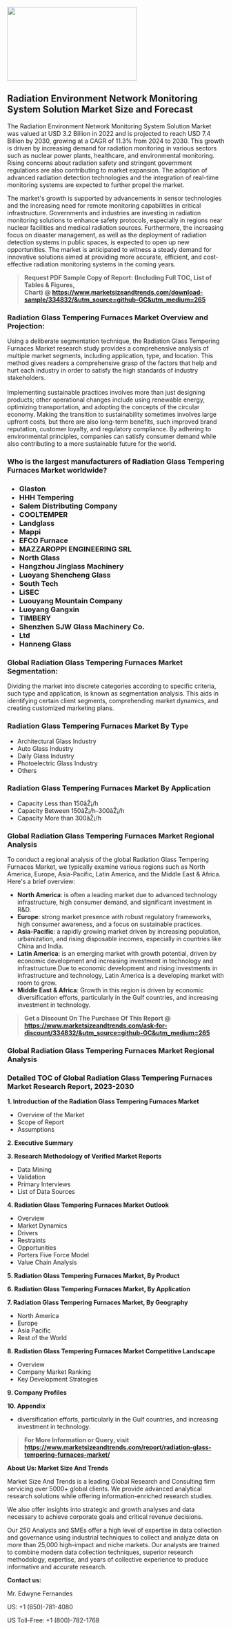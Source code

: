 <p><img class="alignnone size-medium wp-image-20088" src="https://ffe5etoiles.com/wp-content/uploads/2024/12/MST1-300x171.png" alt="" width="300" height="171" /></p><h2>Radiation Environment Network Monitoring System Solution Market Size and Forecast</h2><p>The Radiation Environment Network Monitoring System Solution Market was valued at USD 3.2 Billion in 2022 and is projected to reach USD 7.4 Billion by 2030, growing at a CAGR of 11.3% from 2024 to 2030. This growth is driven by increasing demand for radiation monitoring in various sectors such as nuclear power plants, healthcare, and environmental monitoring. Rising concerns about radiation safety and stringent government regulations are also contributing to market expansion. The adoption of advanced radiation detection technologies and the integration of real-time monitoring systems are expected to further propel the market.</p><p>The market's growth is supported by advancements in sensor technologies and the increasing need for remote monitoring capabilities in critical infrastructure. Governments and industries are investing in radiation monitoring solutions to enhance safety protocols, especially in regions near nuclear facilities and medical radiation sources. Furthermore, the increasing focus on disaster management, as well as the deployment of radiation detection systems in public spaces, is expected to open up new opportunities. The market is anticipated to witness a steady demand for innovative solutions aimed at providing more accurate, efficient, and cost-effective radiation monitoring systems in the coming years.</p></p><blockquote id="" class=""><strong>Request PDF Sample Copy of Report: (Including Full TOC, List of Tables &amp; Figures, Chart)&nbsp;@&nbsp;<strong><a href="https://www.marketsizeandtrends.com/download-sample/334832/&utm_source=github-GC&utm_medium=265" target="_blank">https://www.marketsizeandtrends.com/download-sample/334832/&utm_source=github-GC&utm_medium=265</a></strong></strong></blockquote><h3 id="" class="">Radiation Glass Tempering Furnaces Market&nbsp;Overview and Projection:</h3><p id="" class="">Using a deliberate segmentation technique, the Radiation Glass Tempering Furnaces Market research study provides a comprehensive analysis of multiple market segments, including application, type, and location. This method gives readers a comprehensive grasp of the factors that help and hurt each industry in order to satisfy the high standards of industry stakeholders. <br /> <br />Implementing sustainable practices involves more than just designing products; other operational changes include using renewable energy, optimizing transportation, and adopting the concepts of the circular economy. Making the transition to sustainability sometimes involves large upfront costs, but there are also long-term benefits, such improved brand reputation, customer loyalty, and regulatory compliance. By adhering to environmental principles, companies can satisfy consumer demand while also contributing to a more sustainable future for the world.</p><h3 id="" class="">Who is the largest manufacturers of&nbsp;Radiation Glass Tempering Furnaces Market worldwide?</h3><h3 class=""><p><ul><li>Glaston </li><li> HHH Tempering </li><li> Salem Distributing Company </li><li> COOLTEMPER </li><li> Landglass </li><li> Mappi </li><li> EFCO Furnace </li><li> MAZZAROPPI ENGINEERING SRL </li><li> North Glass </li><li> Hangzhou Jinglass Machinery </li><li> Luoyang Shencheng Glass </li><li> South Tech </li><li> LiSEC </li><li> Luouyang Mountain Company </li><li> Luoyang Gangxin </li><li> TIMBERY </li><li> Shenzhen SJW Glass Machinery Co. </li><li> Ltd </li><li> Hanneng Glass</li></ul></p></h3><h3 id="" class="">Global&nbsp;Radiation Glass Tempering Furnaces Market Segmentation:</h3><p id="" class="">Dividing the market into discrete categories according to specific criteria, such type and application, is known as segmentation analysis. This aids in identifying certain client segments, comprehending market dynamics, and creating customized marketing plans.</p><h3 id="" class="">Radiation Glass Tempering Furnaces Market&nbsp;By Type</h3><p><p><ul><li>Architectural Glass Industry</li><li> Auto Glass Industry</li><li> Daily Glass Industry</li><li> Photoelectric Glass Industry</li><li> Others</p></li></ul></p></p><h3 id="" class="">Radiation Glass Tempering Furnaces Market&nbsp;By Application</h3><p class=""><p><ul><li>Capacity Less than 150ãŽ¡/h</li><li> Capacity Between 150ãŽ¡/h-300ãŽ¡/h</li><li> Capacity More than 300ãŽ¡/h</li></ul></p></p><h3 id="" class="">Global Radiation Glass Tempering Furnaces Market Regional Analysis</h3><p id="" class="">To conduct a regional analysis of the global Radiation Glass Tempering Furnaces Market, we typically examine various regions such as North America, Europe, Asia-Pacific, Latin America, and the Middle East &amp; Africa. Here's a brief overview:</p><ul><li><strong>North America</strong>: is often a leading market due to advanced technology infrastructure, high consumer demand, and significant investment in R&amp;D.</li><li><strong>Europe</strong>: strong market presence with robust regulatory frameworks, high consumer awareness, and a focus on sustainable practices.</li><li><strong>Asia-Pacific</strong>: a rapidly growing market driven by increasing population, urbanization, and rising disposable incomes, especially in countries like China and India.</li><li><strong>Latin America</strong>: is an emerging market with growth potential, driven by economic development and increasing investment in technology and infrastructure.Due to economic development and rising investments in infrastructure and technology, Latin America is a developing market with room to grow.</li><li><strong>Middle East &amp; Africa</strong>: Growth in this region is driven by economic diversification efforts, particularly in the Gulf countries, and increasing investment in technology.</li></ul><blockquote id="" class=""><strong>Get a Discount On The Purchase Of This Report @ <strong><a href="https://www.marketsizeandtrends.com/ask-for-discount/334832/&utm_source=github-GC&utm_medium=265" target="_blank">https://www.marketsizeandtrends.com/ask-for-discount/334832/&utm_source=github-GC&utm_medium=265</a></strong></strong></blockquote><h3 id="" class="">Global Radiation Glass Tempering Furnaces Market Regional Analysis</h3><h3 id="" class="">Detailed TOC of Global Radiation Glass Tempering Furnaces Market Research Report, 2023-2030</h3><p id="" class=""><strong>1. Introduction of the Radiation Glass Tempering Furnaces Market</strong></p><ul><li>Overview of the Market</li><li>Scope of Report</li><li>Assumptions</li></ul><p id="" class=""><strong>2. Executive Summary</strong></p><p id="" class=""><strong>3. Research Methodology of Verified Market Reports</strong></p><ul><li>Data Mining</li><li>Validation</li><li>Primary Interviews</li><li>List of Data Sources</li></ul><p id="" class=""><strong>4. Radiation Glass Tempering Furnaces Market Outlook</strong></p><ul><li>Overview</li><li>Market Dynamics</li><li>Drivers</li><li>Restraints</li><li>Opportunities</li><li>Porters Five Force Model</li><li>Value Chain Analysis</li></ul><p id="" class=""><strong>5. Radiation Glass Tempering Furnaces Market, By Product</strong></p><p id="" class=""><strong>6. Radiation Glass Tempering Furnaces Market, By Application</strong></p><p id="" class=""><strong>7. Radiation Glass Tempering Furnaces Market, By Geography</strong></p><ul><li>North America</li><li>Europe</li><li>Asia Pacific</li><li>Rest of the World</li></ul><p id="" class=""><strong>8. Radiation Glass Tempering Furnaces Market Competitive Landscape</strong></p><ul><li>Overview</li><li>Company Market Ranking</li><li>Key Development Strategies</li></ul><p id="" class=""><strong>9. Company Profiles</strong></p><p id="" class=""><strong>10. Appendix</strong></p><ul><li>diversification efforts, particularly in the Gulf countries, and increasing investment in technology.</li></ul><blockquote id="" class=""><strong>For More Information or Query, visit <strong><strong><a href="https://www.marketsizeandtrends.com/report/radiation-glass-tempering-furnaces-market/" target="_blank">https://www.marketsizeandtrends.com/report/radiation-glass-tempering-furnaces-market/</a></strong></strong></strong></blockquote><p id="" class=""><strong>About Us: Market Size And Trends</strong></p><p id="" class="">Market Size And Trends is a leading Global Research and Consulting firm servicing over 5000+ global clients. We provide advanced analytical research solutions while offering information-enriched research studies.</p><p id="" class="">We also offer insights into strategic and growth analyses and data necessary to achieve corporate goals and critical revenue decisions.</p><p id="" class="">Our 250 Analysts and SMEs offer a high level of expertise in data collection and governance using industrial techniques to collect and analyze data on more than 25,000 high-impact and niche markets. Our analysts are trained to combine modern data collection techniques, superior research methodology, expertise, and years of collective experience to produce informative and accurate research.</p><p id="" class=""><strong>Contact us:</strong></p><p id="" class="">Mr. Edwyne Fernandes</p><p id="" class="">US: +1 (650)-781-4080</p><p id="" class="">US Toll-Free: +1 (800)-782-1768</p>
